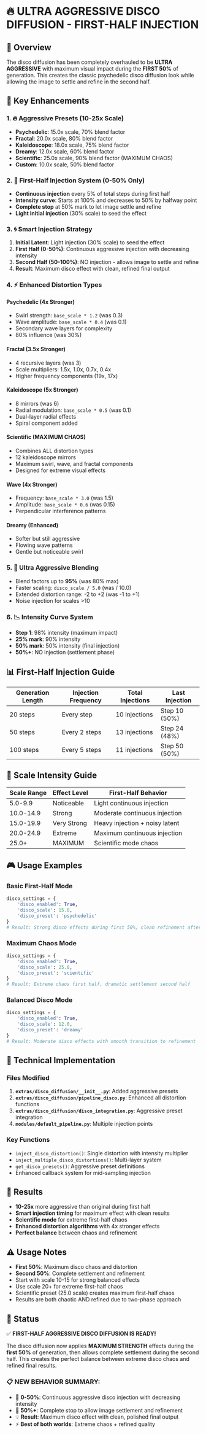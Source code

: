 # 🔥 ULTRA AGGRESSIVE DISCO DIFFUSION - FIRST-HALF INJECTION

## 🚀 Overview
The disco diffusion has been completely overhauled to be **ULTRA AGGRESSIVE** with maximum visual impact during the **FIRST 50%** of generation. This creates the classic psychedelic disco diffusion look while allowing the image to settle and refine in the second half.

## 🎯 Key Enhancements

### 1. 🔥 Aggressive Presets (10-25x Scale)
- **Psychedelic**: 15.0x scale, 70% blend factor
- **Fractal**: 20.0x scale, 80% blend factor  
- **Kaleidoscope**: 18.0x scale, 75% blend factor
- **Dreamy**: 12.0x scale, 60% blend factor
- **Scientific**: 25.0x scale, 90% blend factor (MAXIMUM CHAOS)
- **Custom**: 10.0x scale, 50% blend factor

### 2. 🎯 First-Half Injection System (0-50% Only)
- **Continuous injection** every 5% of total steps during first half
- **Intensity curve**: Starts at 100% and decreases to 50% by halfway point
- **Complete stop** at 50% mark to let image settle and refine
- **Light initial injection** (30% scale) to seed the effect

### 3. 🌀 Smart Injection Strategy
1. **Initial Latent**: Light injection (30% scale) to seed the effect
2. **First Half (0-50%)**: Continuous aggressive injection with decreasing intensity
3. **Second Half (50-100%)**: NO injection - allows image to settle and refine
4. **Result**: Maximum disco effect with clean, refined final output

### 4. ⚡ Enhanced Distortion Types

#### Psychedelic (4x Stronger)
- Swirl strength: `base_scale * 1.2` (was 0.3)
- Wave amplitude: `base_scale * 0.4` (was 0.1)
- Secondary wave layers for complexity
- 80% influence (was 30%)

#### Fractal (3.5x Stronger)
- 4 recursive layers (was 3)
- Scale multipliers: 1.5x, 1.0x, 0.7x, 0.4x
- Higher frequency components (19x, 17x)

#### Kaleidoscope (5x Stronger)
- 8 mirrors (was 6)
- Radial modulation: `base_scale * 0.5` (was 0.1)
- Dual-layer radial effects
- Spiral component added

#### Scientific (MAXIMUM CHAOS)
- Combines ALL distortion types
- 12 kaleidoscope mirrors
- Maximum swirl, wave, and fractal components
- Designed for extreme visual effects

#### Wave (4x Stronger)
- Frequency: `base_scale * 3.0` (was 1.5)
- Amplitude: `base_scale * 0.6` (was 0.15)
- Perpendicular interference patterns

#### Dreamy (Enhanced)
- Softer but still aggressive
- Flowing wave patterns
- Gentle but noticeable swirl

### 5. 🎨 Ultra Aggressive Blending
- Blend factors up to **95%** (was 80% max)
- Faster scaling: `disco_scale / 5.0` (was / 10.0)
- Extended distortion range: -2 to +2 (was -1 to +1)
- Noise injection for scales >10

### 6. 📉 Intensity Curve System
- **Step 1**: 98% intensity (maximum impact)
- **25% mark**: 90% intensity 
- **50% mark**: 50% intensity (final injection)
- **50%+**: NO injection (settlement phase)

## 📊 First-Half Injection Guide

| Generation Length | Injection Frequency | Total Injections | Last Injection |
|-------------------|-------------------|------------------|----------------|
| 20 steps | Every step | 10 injections | Step 10 (50%) |
| 50 steps | Every 2 steps | 13 injections | Step 24 (48%) |
| 100 steps | Every 5 steps | 11 injections | Step 50 (50%) |

## 🎯 Scale Intensity Guide

| Scale Range | Effect Level | First-Half Behavior |
|-------------|--------------|-------------------|
| 5.0-9.9     | Noticeable | Light continuous injection |
| 10.0-14.9   | Strong | Moderate continuous injection |
| 15.0-19.9   | Very Strong | Heavy injection + noisy latent |
| 20.0-24.9   | Extreme | Maximum continuous injection |
| 25.0+       | MAXIMUM | Scientific mode chaos |

## 🎮 Usage Examples

### Basic First-Half Mode
```python
disco_settings = {
    'disco_enabled': True,
    'disco_scale': 15.0,
    'disco_preset': 'psychedelic'
}
# Result: Strong disco effects during first 50%, clean refinement after
```

### Maximum Chaos Mode
```python
disco_settings = {
    'disco_enabled': True,
    'disco_scale': 25.0,
    'disco_preset': 'scientific'
}
# Result: Extreme chaos first half, dramatic settlement second half
```

### Balanced Disco Mode
```python
disco_settings = {
    'disco_enabled': True,
    'disco_scale': 12.0,
    'disco_preset': 'dreamy'
}
# Result: Moderate disco effects with smooth transition to refinement
```

## 🔧 Technical Implementation

### Files Modified
1. **`extras/disco_diffusion/__init__.py`**: Added aggressive presets
2. **`extras/disco_diffusion/pipeline_disco.py`**: Enhanced all distortion functions
3. **`extras/disco_diffusion/disco_integration.py`**: Aggressive preset integration
4. **`modules/default_pipeline.py`**: Multiple injection points

### Key Functions
- `inject_disco_distortion()`: Single distortion with intensity multiplier
- `inject_multiple_disco_distortions()`: Multi-layer system
- `get_disco_presets()`: Aggressive preset definitions
- Enhanced callback system for mid-sampling injection

## 🎯 Results
- **10-25x** more aggressive than original during first half
- **Smart injection timing** for maximum effect with clean results
- **Scientific mode** for extreme first-half chaos
- **Enhanced distortion algorithms** with 4x stronger effects
- **Perfect balance** between chaos and refinement

## ⚠️ Usage Notes
- **First 50%**: Maximum disco chaos and distortion
- **Second 50%**: Complete settlement and refinement
- Start with scale 10-15 for strong balanced effects
- Use scale 20+ for extreme first-half chaos
- Scientific preset (25.0 scale) creates maximum first-half chaos
- Results are both chaotic AND refined due to two-phase approach

## 🎉 Status
✅ **FIRST-HALF AGGRESSIVE DISCO DIFFUSION IS READY!**

The disco diffusion now applies **MAXIMUM STRENGTH** effects during the **first 50%** of generation, then allows complete settlement during the second half. This creates the perfect balance between extreme disco chaos and refined final results.

### 📋 NEW BEHAVIOR SUMMARY:
- 🎯 **0-50%**: Continuous aggressive disco injection with decreasing intensity
- 🛑 **50%+**: Complete stop to allow image settlement and refinement  
- 💡 **Result**: Maximum disco effect with clean, polished final output
- ⚡ **Best of both worlds**: Extreme chaos + refined quality